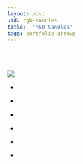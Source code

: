 ```yaml
---
layout: post
uid: rgb-candles
title:  'RGB Candles'
tags: portfolio arrows
---
```


<div class="sqs-html-content">
 <p class="" style="white-space:pre-wrap;">
 </p>
</div>


<a href="{{ site.url }}/images/portfolio/rgb-candles/IMG_20180726_142934.jpg">
<img src = "{{ site.url }}/images/portfolio/rgb-candles/IMG_20180726_142934.jpg">
</a>


<ul class="projects clearfix">
  <li>
    <div class="project" style='background-image: url({{ site.url }}/images/portfolio/rgb-candles/IMG_20180726_142902.jpg)'>
      <a class="cover" href="{{ site.url }}/images/portfolio/rgb-candles/IMG_20180726_142902.jpg"></a>
    </div>
  </li>
  <li>
    <div class="project" style='background-image: url({{ site.url }}/images/portfolio/rgb-candles/IMG_20180726_142825.jpg)'>
      <a class="cover" href="{{ site.url }}/images/portfolio/rgb-candles/IMG_20180726_142825.jpg"></a>
    </div>
  </li>
  <li>
    <div class="project" style='background-image: url({{ site.url }}/images/portfolio/rgb-candles/IMG_20180706_173501.jpg)'>
      <a class="cover" href="{{ site.url }}/images/portfolio/rgb-candles/IMG_20180706_173501.jpg"></a>
    </div>
  </li>
  <li>
    <div class="project" style='background-image: url({{ site.url }}/images/portfolio/rgb-candles/IMG_20180706_173457.jpg)'>
      <a class="cover" href="{{ site.url }}/images/portfolio/rgb-candles/IMG_20180706_173457.jpg"></a>
    </div>
  </li>
  <li>
    <div class="project" style='background-image: url({{ site.url }}/images/portfolio/rgb-candles/IMG_20180726_142735.jpg)'>
      <a class="cover" href="{{ site.url }}/images/portfolio/rgb-candles/IMG_20180726_142735.jpg"></a>
    </div>
  </li>
  <li>
    <div class="project" style='background-image: url({{ site.url }}/images/portfolio/rgb-candles/IMG_20180706_173504.jpg)'>
      <a class="cover" href="{{ site.url }}/images/portfolio/rgb-candles/IMG_20180706_173504.jpg"></a>
    </div>
  </li>
</ul>
<br>


